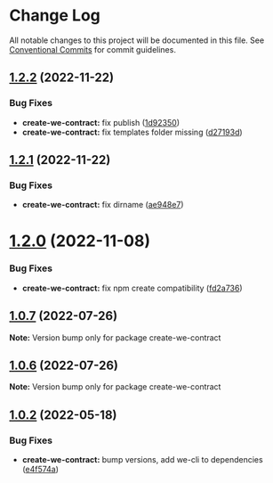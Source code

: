 # Change Log

All notable changes to this project will be documented in this file.
See [Conventional Commits](https://conventionalcommits.org) for commit guidelines.

## [1.2.2](https://gitlab.wvservices.com/waves-enterprise/js-contract-sdk/compare/create-we-contract@1.2.1...create-we-contract@1.2.2) (2022-11-22)


### Bug Fixes

* **create-we-contract:** fix publish ([1d92350](https://gitlab.wvservices.com/waves-enterprise/js-contract-sdk/commit/1d92350b142219f39160957c358f5a6b64505d95))
* **create-we-contract:** fix templates folder missing ([d27193d](https://gitlab.wvservices.com/waves-enterprise/js-contract-sdk/commit/d27193d7119b7ca785189b13805859c6fc7d1f8c))





## [1.2.1](https://gitlab.wvservices.com/waves-enterprise/js-contract-sdk/compare/create-we-contract@1.2.0...create-we-contract@1.2.1) (2022-11-22)


### Bug Fixes

* **create-we-contract:** fix dirname ([ae948e7](https://gitlab.wvservices.com/waves-enterprise/js-contract-sdk/commit/ae948e7682231358bdb8d04dd7be2ff05aa65217))





# [1.2.0](https://github.com/waves-enterprise/js-contract-sdk/compare/create-we-contract@1.1.0...create-we-contract@1.2.0) (2022-11-08)


### Bug Fixes

* **create-we-contract:** fix npm create compatibility ([fd2a736](https://github.com/waves-enterprise/js-contract-sdk/commit/fd2a736bea3c178ee4b12e2dc168712c3bd8eb2c))





## [1.0.7](https://github.com/waves-enterprise/js-contract-sdk/compare/create-we-contract@1.0.6...create-we-contract@1.0.7) (2022-07-26)

**Note:** Version bump only for package create-we-contract





## [1.0.6](https://github.com/waves-enterprise/js-contract-sdk/compare/create-we-contract@1.0.5...create-we-contract@1.0.6) (2022-07-26)

**Note:** Version bump only for package create-we-contract





## [1.0.2](https://github.com/waves-enterprise/js-contract-sdk/compare/create-we-contract@1.0.1...create-we-contract@1.0.2) (2022-05-18)


### Bug Fixes

* **create-we-contract:** bump versions, add we-cli to dependencies ([e4f574a](https://github.com/waves-enterprise/js-contract-sdk/commit/e4f574ada1c57d845799e499209cee2ee233abb0))
